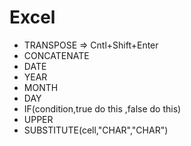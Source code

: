 # Excel

* TRANSPOSE => Cntl+Shift+Enter
* CONCATENATE
* DATE
* YEAR
* MONTH
* DAY
* IF(condition,true do this ,false do this)
* UPPER
* SUBSTITUTE(cell,"CHAR","CHAR")
